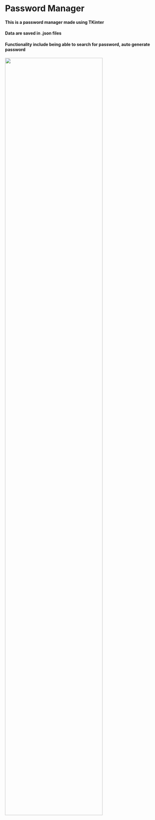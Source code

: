 # Password Manager
#### This is a password manager made using TKinter
#### Data are saved in .json files
#### Functionality include being able to search for password, auto generate password

<img src="https://s9.gifyu.com/images/YXgAGFEOfl.gif" height="80%" width="80%"> 




